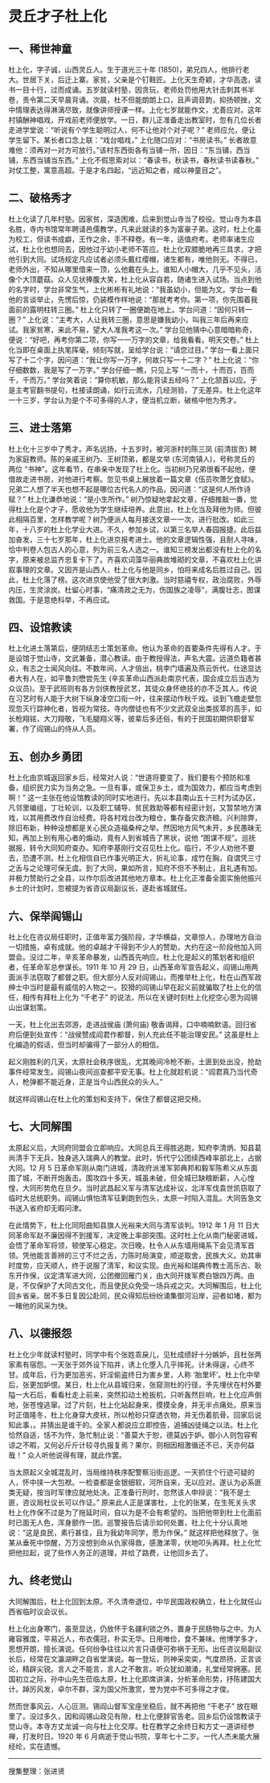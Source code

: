 # 灵丘才子杜上化


## 一、稀世神童

杜上化，字子诚，山西灵丘人。生于道光三十年 (1850)，弟兄四人，他排行老大。世居下关，后迁上寨。家贫，父亲是个钉鞋匠。上化天生奇颖，才华高逸，读书一目十行，过而成诵。五岁就读村塾，因贪玩，老师处罚他用大针击刺其书半卷，责令第二天早晨背诵。次晨，杜不但能朗朗上口，且声调音韵，抑扬顿挫，文中情理表达得淋漓尽致，就像讲师授课一样。上化七岁就能作文，尤善应对。这年村镇酬神唱戏，开戏前老师便放学。一日，群儿正准备走出教室时，忽有几位长者走进学堂说：“听说有个学生聪明过人，何不让他对个对子呢？” 老师应允，便让学生留下。某长者口念上联：“戏台唱戏，” 上化随口应对：“书房读书。” 长者故意难他：须再对一对方可放行。”该村东西街各有当铺一所，因日：“东当铺，西当铺，东西当铺当东西。” 上化不假思索对以：“春读书，秋读书，春秋读书读春秋。” 对仗工整，寓意高超。于是才名四起，“远近知之者，咸以神童目之”。

## 二、破格秀才

杜上化读了几年村塾。因家贫，深造困难，后来到觉山寺当了校役。觉山寺为本县名胜，寺内书馆常年聘请邑儒教学，凡来此就读的多为富豪子弟。这时，杜上化虽为校工，但读书成癖，王作之余，手不释卷。有一年，适值府考。老师率诸生应试，杜上化也想同去，因他过于幼小老师不答应。杜上化双膝脆地再三具求，才把他引到大同。试场规定凡应试者必须头戴红缨帽，诸生都有，唯他则无。不得已，老师外出，不知从哪里借来一顶，么他戴在头上。谁知人小帽大，几乎不见头，活像个大顶蘑菇。众人见状捧腹大笑，杜上化从容自若，随诸生进入试场。当点到他的名字时，学台非常生气，上化彬彬有礼地说：“我虽幼小，但能为文。学台一看他的言谈举止，先愣后惊，仍装模作样地说：“那就考考你。第一项，你先围着我面前的露明柱转三圈。” 杜上化只转了一圈便跪在地上。学台问道：“因何只转一圈？” 上化说：“主考大，人让我转三圈，意思是嫌我幼小，叫我三年后再来应试。我家贫寒，来此不易，望大人准我考这一次。” 学台见他猜中心意暗暗称奇，便说：“好吧，再考你第二项，你写一一万字的文章，给我看看。明天交卷。” 杜上化当即在桌面上执笔挥毫，倾刻写就，呈给学台说：“请您过目。” 学台一看上面只写了十二个字，因问道：“我让你写一万字，何故只写一十二字？” 杜上化说：“你仔细数数，我是写了一万字。” 学台仔细一瞧，只见上写 “一而十，十而百，百而千，千而万。” 学台笑着说：“算你机敏，那么能背读五经吗？” 上化颔首以应。于是主考官翻书提句，杜接读朗诵，如行云流水，几经测验，了无差异。杜上化这年一十三岁，学台认为是个不可多得的人才，便当机立断，破格中他为秀才。

## 三、进士落第

杜上化十三岁中了秀才。声名远扬，十五岁时，被河浙村的陈三凤 (前清拔贡) 聘为家庭教师。陈的亲戚王树乃、王树顶弟，都是文举 (东河南镇人)，号称灵丘的两位 “书神”。这年看节，在串亲中发现了社上化。当初树乃兄弟很看不起他，便借故走进书房，对他进行考察。忽见书桌上展放着一篇文章《伍员吹萧乞食赋》。兄弟二人想了半天也想不起是哪位古代名人的作品，因问道：“这是何人所作诗赋？” 杜上化谦恭地说：“是小生所作。” 树乃惊疑地拿起文章，仔细推敲一番，觉得杜上化是个才子，愿收他为学生继续培养。此意出，杜上化当及拜他为师。但彼此相隔百里，怎样教学呢？树乃便派人每月接送文章一一次，进行批改。如此三年，十八岁的杜上化学业大进。不久，参加乡试，以第三名举人春园报捷。此后益加奋发，三十七岁那年，杜上化进京报考进士。他的文章逻辑性强，且耐人寻味，恰中判卷人包古人的心意，列为前三名人选之一。谁知三榜发出都没有杜上化的名字，原来被总监齐忠复卡下了。齐喜欢词藻华丽典故堆砌的文章，不喜欢杜上化讲叙事理的文章。又因齐是山西人，杜上化与他是同乡，怕将来成名后胜过自己。因此，杜上化落了榜。这次进京使他受了很大刺激。当时慈禧专权，政治腐败，外辱内压，生灵涂炭。杜留心时事，“痛清政之无为，伤国族之凌辱”，满腹壮志，图谋救国。于是意绝科举，不再应试。

## 四、设馆教读

杜上化进土落第后，便阴结志士策划革命。他认为革命的首要条件先得有人才。于是设馆于觉山寺，文武兼备，潜心教读。由于教授得法，声名大震。远道负籍者甚众，有志之士闻风向往。不数年间，人才倍出，桃李门墙遍及燕云忻代，仕途显达者大有人在，如平鲁刘懋尝先生 (辛亥革命山西派赴南京代表，国会成立后当选为众议员)。至于武班则有各方剑侠教授武艺，其徒众身怀绝技的亦不乏其人。传说在习艺时有人能于大树下纵身凌空口衔一叶，往来摆动作秋千戏。谈到飞檐走壁忽现忽灭行踪神化者，皆视为常技。寺内僧徒也有不少文武双全出类拔萃的高手，如长枪翔铭，大刀翔敬，飞毛腿翔义等，彼辈后多还俗，有的于民国初期供职督军署，作了阎锡山的侍从人员。

## 五、创办乡勇团

杜上化由京城返回家乡后，经常对人说：“世道将要变了，我们要有个预防和准备，组织民力实为当务之急。一旦有事，或保卫乡土，或为国效力，都应当考虑到啊！” 这一主张在他设馆教读的同时实地进行。先以本县南山五十三村为试办区，凡邻里编组，丁壮轮训，以及职工辅导、贫民救助等都有经密计划，又暂禁地方演戏，以其用费改作自治经费。将各村戏台改为粮仓，集存备灾救济粮。兴利除弊，除旧布新，种种设想都是关心民众造福桑梓之举。然因地方风气未开，乡民愚昧无知，再加上别有用心者的煽动，竟有人到省城告了黑状，说他 “图谋不规”。巡抚据报，转令大同知府查办。知府李基刚行文召见杜上化。临行，不少人劝他不要去，恐遭不测。杜上化相信自已作事光明正大，折礼论事，成竹在胸，自谓凭三寸之舌与之论理可保无虞。到了大同，果如所言，知府不但不予制止，且礼遇有加。并极力赞助行之全县，以作尔后改进其他地方章本。杜上化正准备全面实施他振兴乡士的计划时，忽被提为省咨议局副议长，遂赴省城就任。

## 六、保举阎锡山

社上化在咨议局任职时，正值年富力强阶段，才华横益，文章惊人，办理地方自治一切措施，卓有成就。他的卓越才干得到不少人的赞助，大约在这一阶段他加入同盟会。没过二年，辛亥革命暴发，山西首先响应。杜上化是起义的策划者和组织者，任革命军总参谋长。1911 年 10 月 29 日，山西革命军宣告起义，阎锡山用两面派手法窃取了都督之职。但大部分人反对阎锡山，而推举杜上化，杜在山西军政绅士中当时是最有威信的人物之一。狡猾的阎锡山早在起义前就骗取了杜上化的信任，相传有拜杜上化为 “千老子” 的说法，所以在关键时刻杜上化挖空心思为阎锡山出谋划策。

一天，杜上化出去郊游，走进战侯庙 (萧何庙) 敬香谒拜，口中喃喃默语。回归省府后便到处宣传：“战侯赞成阎君作都督，别人充此任不能治理安民。” 这虽是杜上化编造的假话，但当时却骗得了一部分人的相信。

起义刚胜利的几天，太原社会秩序很乱，尤其晚间冷枪不断，土匪到处出没，抢劫事件经常发生。阎锡山夜间巡查都平安无事。杜上化就趁机说：“阎君真乃当代奇人，枪弹都不能近身，正是当今山西民众的头人。”

就这样阎锡山在杜上化的策划和支持下，保住了都督这把交椅。

## 七、大同解围

太原起义后，大同府同盟会立即响应。大同总兵王得胜逃跑，知府李清炳、知县葛尚清手下无兵，独身逃入瑞典人的教堂。此时，忻代宁公团续西峰率部北上，占据大同。12 月 5 日革命军刚从南门进城，清政府派淮军郭典邦和毅军陈希义从东面围了城，不断开炮轰击。围攻四十多天，城虽未破，但全城已缺粮断薪，人心惶惶，大同形势危在旦夕。当时武昌起义军与清军达成补议，北洋军伐袁世凯窃取了临时大总统职务。阎锡山惧怕清军征剿跑到包头，太原一时陷入混乱。大同告急文书送入省府却无暇问津。

在此情势下，杜上化同阳曲知县旗人光裕来大同与清军谈判。1912 年 1 月 11 日大同革命军赵不廉因得不到援军，决定晚上率部突围。这时杜上化从南门秘密进城，会悟了革命军将领，顿使军心稳定。次日晚，杜令人从东墙用绳系下会见清军首领。凭他能言善辨的三寸不烂之舌，力陈时局演变，顺逆取舍，民族大义。劝其审时度势，应天顺人，终于说服了清军，和议实现。由光裕和瑞典传教士高乐古、耿东开作保，议定清军进大同，公团撤回雁门关，由大同开拨军费白银四万两。由是，不仅保护了大同古文化，而且使民众免受一场兵戎之灾。大同解围后，杜上化回乡省亲。居不多日复因公赴同，民众得知后纷纷涌集御河沿岸，迎者如堵，都为一睹他的风采为快。

## 八、以德报怨

杜上化少年就读村塾时，同学中有个张姓乖戾儿，见杜成绩好十分嫉妒，且杜张两家素有宿怨。一天张于郊外设下陷井，诱上化堕入几乎摔死。计未得逞，心终不甘。成年后，行为更加恶劣，奸淫偷盗终日为害乡里，人称 ‘胎里坏’。杜上化中举后，张更加妒恨。某日，杜上化从县城归来，张窥测杜的行径，予先埋伏在村外要隘一大石后，看看杜走上前来，突然扣动土枪扳机，只听轰然巨响，杜上化应声倒地，张苍惶逃窜。过了片刻，杜上化站起身来，摸摸全身，并无半点痛处。原来当时正值隆冬，杜上化身穿大皮袄，所以枪砂只穿透衣物，并无伤着肌骨。回家后说知此事，。并猜出是谁干的。全家人都说应立即控告，追捕凶徒绳之以法。杜上化恰然自适，恬不为忤，急忙制止说：“善莫大于恕，德莫凶于妒。御小人则包容宥谅之不暇，又何必斤斤计较寻仇报复焉？果尔，则相因相激循还不已，天亦何益哉！” 众人听他说得有理，就此作罢。

当太原起义全城混乱时，当局维持秩序配警察沿街巡逻。一天抓住个行迹可疑的人，怀中挟一大包袱。一检查都是金银细软，河所自来，无以应对。遂认为必系匪类无疑，按当时军律应就地处决。正准备行刑时，忽然该人申辩说：“我不是土匪，咨议局杜议长可以作证。” 原来此人正是谋害杜，上化的张某，在生死关头求杜上化作保不过是为了拖延时间，自以为是不会有希望的。当把他带到杜上化面前时已面无人色，浑身颤作一团。巡警报告后请示如何处置，社上化十分认真地说：“这是良民，素行甚佳，且为我幼年同学，愿为作保。” 就这样把他释放了。张某从垂死中惊醒，万万没想到命从仇家得救，感激涕零，伏地叩头再拜。杜上化忙把他拉起，说了些作人务正的道理，并给了路费，让他回乡去了。

## 九、终老觉山

大同解围后，杜上化回到太原。不久清帝退位，中华民国政权确立，杜上化就任山西省临时议会议长。

杜上化出身寒门，虽至显达，仍放怀于名疆利锁之外，置身于民肠物与之中。为人雍容雅度，平易近人，布衣儒冠，朴实无华。日用唯俭，食不兼味。他博学多才，思想开朗，擅长演说。任何纷争往往以片言只语便可弥祸于无形。出任咨议局副议长后，经常在文瀛湖畔之自省堂演说。每一登坛，则神采奕奕，气度昂扬，正言谈论，精辟尖锐。言人之不能言，言人之不敢言。听众犹如潮涌，礼堂经常拥塞。民国初立之际，孙中山先生莅临太原，杜上化即席讲演，分析革命形势，抒陈建国大计。踔厉风发，卓尔不群，深为国父所激赏，誉为党中不可多得之才俊。

然而世事风云，人心叵测。锡阎山督军宝座坐稳后，就不再把他 “干老子” 放在眼里了。没过多久，因和阎锡山政见有隙，杜上化便辞官告老。回乡后仍设馆教读于觉山寺。本寺方丈龙诚一向与杜上化交厚。杜在教学之余终日和方丈一道讲经参禅，打发时日。1920 年 6 月病逝于觉山书院，享年七十二岁。一代人杰未能大展经纶，实在遗憾。

---

搜集整理：张进贤
